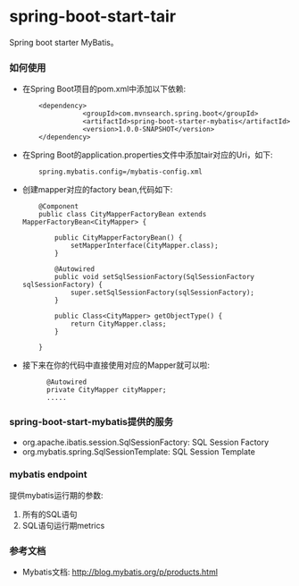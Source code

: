 spring-boot-start-tair
===================================
Spring boot starter MyBatis。

### 如何使用

* 在Spring Boot项目的pom.xml中添加以下依赖:

          <dependency>
                     <groupId>com.mvnsearch.spring.boot</groupId>
                     <artifactId>spring-boot-starter-mybatis</artifactId>
                     <version>1.0.0-SNAPSHOT</version>
          </dependency>

* 在Spring Boot的application.properties文件中添加tair对应的Uri，如下:
                    
          spring.mybatis.config=/mybatis-config.xml

* 创建mapper对应的factory bean,代码如下: 

          @Component
          public class CityMapperFactoryBean extends MapperFactoryBean<CityMapper> {
          
              public CityMapperFactoryBean() {
                  setMapperInterface(CityMapper.class);
              }
          
              @Autowired
              public void setSqlSessionFactory(SqlSessionFactory sqlSessionFactory) {
                  super.setSqlSessionFactory(sqlSessionFactory);
              }
          
              public Class<CityMapper> getObjectType() {
                  return CityMapper.class;
              }
          
          }
          
* 接下来在你的代码中直接使用对应的Mapper就可以啦: 
        
            @Autowired
            private CityMapper cityMapper;
            .....

### spring-boot-start-mybatis提供的服务

* org.apache.ibatis.session.SqlSessionFactory: SQL Session Factory
* org.mybatis.spring.SqlSessionTemplate: SQL Session Template

### mybatis endpoint
提供mybatis运行期的参数:

1. 所有的SQL语句
2. SQL语句运行期metrics

### 参考文档

* Mybatis文档: http://blog.mybatis.org/p/products.html
